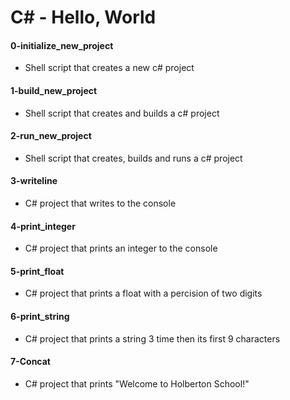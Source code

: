 # C# - Hello, World
 #### 0-initialize_new_project
  - Shell script that creates a new c# project

  #### 1-build_new_project
  - Shell script that creates and builds a c# project

  #### 2-run_new_project
  - Shell script that creates, builds and runs a c# project

  #### 3-writeline
  - C# project that writes to the console

  #### 4-print_integer
  - C# project that prints an integer to the console

  #### 5-print_float
  - C# project that prints a float with a percision of two digits

  #### 6-print_string
  - C# project that prints a string 3 time then its first 9 characters

  #### 7-Concat
  - C# project that prints "Welcome to Holberton School!"
